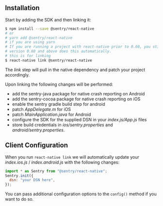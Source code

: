 ## Installation

Start by adding the SDK and then linking it:

```bash
$ npm install --save @sentry/react-native
# or
# yarn add @sentry/react-native
# if you are using yarn
# If you are running a project with react-native prior to 0.60, you still need to call react-native link, otherwise you can skip this step as react-native
# version 0.60 and above does this automatically.
# this is for linking
$ react-native link @sentry/react-native
```

The _link_ step will pull in the native dependency and patch your project accordingly. <!--If you are using expo you don’t have to (or can’t) run that link step. For more information about that see [_Using Sentry with Expo_](https://github.com/expo/sentry-expo). On linking the new [Sentry Wizard](https://github.com/getsentry/sentry-wizard) will help you to configure your project and change files accordingly. -->

Upon linking the following changes will be performed:

- add the sentry-java package for native crash reporting on Android
- add the sentry-cocoa package for native crash reporting on iOS
- enable the sentry gradle build step for android
- patch _AppDelegate.m_ for iOS
- patch _MainApplication.java_ for Android
- configure the SDK for the supplied DSN in your _index.js/App.js_ files
- store build credentials in _ios/sentry.properties_ and _android/sentry.properties_.

## Client Configuration

When you run `react-native link` we will automatically update your _index.ios.js_ / _index.android.js_ with the following changes:

```javascript
import * as Sentry from "@sentry/react-native";
Sentry.init({
  dsn: "your DSN here",
});
```

You can pass additional configuration options to the `config()` method if you want to do so.

